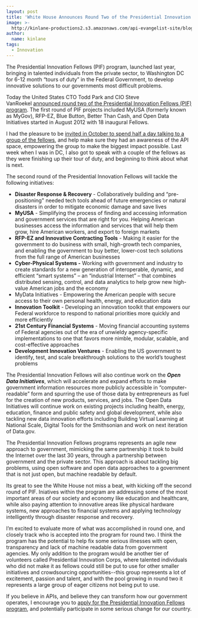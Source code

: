 ```yaml
---
layout: post
title: 'White House Announces Round Two of the Presidential Innovation Fellows '
image: >-
  http://kinlane-productions2.s3.amazonaws.com/api-evangelist-site/blog/presidential-innovation-fellows.jpeg
author:
  name: kinlane
tags:
  - Innovation
---
```

The Presidential Innovation Fellows (PIF) program, launched last year, bringing in talented individuals from the private sector, to Washington DC for 6-12 month “tours of duty” in the Federal Government, to develop innovative solutions to our governments most difficult problems.

Today the United States CTO Todd Park and CIO Steve VanRoekel [announced round two of the Presidential Innovation Fellows (PIF) program](http://www.whitehouse.gov/blog/2013/02/05/throw-your-hat-ring-round-2-presidential-innovation-fellows-program). The first round of PIF projects included MyUSA (formerly known as MyGov), RFP-EZ, Blue Button, Better Than Cash, and Open Data Initiatives started in August 2012 with 18 inaugural Fellows.

I had the pleasure to be [invited in October to spend half a day talking to a group of the fellows](http://apievangelist.com/2012/10/13/heading-to-washington-dc-to-talk-apis-with-innovation-fellows/), and help make sure they had an awareness of the API space, empowering the group to make the biggest impact possible. Last week when I was in DC, I also got to speak with a couple of the fellows as they were finishing up their tour of duty, and beginning to think about what is next.

The second round of the Presidential Innovation Fellows will tackle the following initiatives:

*   **Disaster Response & Recovery** - Collaboratively building and “pre-positioning" needed tech tools ahead of future emergencies or natural disasters in order to mitigate economic damage and save lives
*   **MyUSA** - Simplifying the process of finding and accessing information and government services that are right for you. Helping American businesses access the information and services that will help them grow, hire American workers, and export to foreign markets
*   **RFP-EZ and Innovative Contracting Tools** \- Making it easier for the government to do business with small, high-growth tech companies, and enabling the government to buy better, lower-cost tech solutions from the full range of American businesses
*   **Cyber-Physical Systems -** Working with government and industry to create standards for a new generation of interoperable, dynamic, and efficient “smart systems” – an “industrial Internet” – that combines distributed sensing, control, and data analytics to help grow new high-value American jobs and the economy
*   MyData Initiatives - Empowering the American people with secure access to their own personal health, energy, and education data
*   **Innovation Toolkit** \- Developing an innovation toolkit that empowers our Federal workforce to respond to national priorities more quickly and more efficiently
*   **21st Century Financial Systems** \- Moving financial accounting systems of Federal agencies out of the era of unwieldy agency-specific implementations to one that favors more nimble, modular, scalable, and cost-effective approaches
*   **Development Innovation Ventures** - Enabling the US government to identify, test, and scale breakthrough solutions to the world’s toughest problems

The Presidential Innovation Fellows will also continue work on the _**Open Data Initiatives**_, which will accelerate and expand efforts to make government information resources more publicly accessible in “computer-readable” form and spurring the use of those data by entrepreneurs as fuel for the creation of new products, services, and jobs. The Open Data Initiatives will continue work on existing projects including health, energy, education, finance and public safety and global development, while also tackling new data innovation efforts including Building Virtual Learning at National Scale, Digital Tools for the Smithsonian and work on next iteration of Data.gov.

The Presidential Innovation Fellows programs represents an agile new approach to government, mimicking the same partnership it took to build the Internet over the last 30 years, through a partnership between government and the private sector. This approach is about tackling big problems, using open software and open data approaches to a government that is not just open, but machine readable by default.

Its great to see the White House not miss a beat, with kicking off the second round of PIF. Iniatives within the program are addressing some of the most important areas of our society and economy like education and healthcare, while also paying attention to innovative areas like physical hardware systems, new approaches to financial systems and applying technology intelligently through disaster response and recovery.

I’m excited to evaluate more of what was accomplished in round one, and closely track who is accepted into the program for round two. I think the program has the potential to help fix some serious illnesses with open, transparency and lack of machine readable data from government agencies. My only addition to the program would be another tier of volunteers called Presidential Innovation Corps, where talented individuals who did not make it as fellows could still be put to use for other smaller initiatives and crowdsourcing opportunities--this group represents a lot of excitement, passion and talent, and with the pool growing in round two it represents a large group of eager citizens not being put to use.

If you believe in APIs, and believe they can transform how our government operates, I encourage you to [apply for the Presidential Innovation Fellows program](http://www.whitehouse.gov/InnovationFellows), and potentially participate in some serious change for our country.